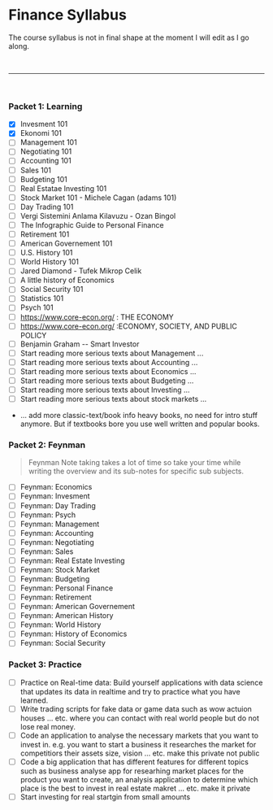 # Finance Syllabus

The course syllabus is not in final shape at the moment I will edit as I go along.

<br>

---

<br>

### Packet 1: Learning

- [x] Invesment 101 
- [x] Ekonomi 101 
- [ ] Management 101 
- [ ] Negotiating 101 
- [ ] Accounting 101 
- [ ] Sales 101
- [ ] Budgeting 101 
- [ ] Real Estatae Investing 101 
- [ ] Stock Market 101 - Michele Cagan (adams 101)
- [ ] Day Trading 101 
- [ ] Vergi Sistemini Anlama Kilavuzu - Ozan Bingol
- [ ] The Infographic Guide to Personal Finance 
- [ ] Retirement 101
- [ ] American Governement 101
- [ ] U.S. History 101
- [ ] World History 101
- [ ] Jared Diamond - Tufek Mikrop Celik
- [ ] A little history of Economics
- [ ] Social Security 101
- [ ] Statistics 101 
- [ ] Psych 101 
- [ ] https://www.core-econ.org/ : THE ECONOMY
- [ ] https://www.core-econ.org/ :ECONOMY, SOCIETY, AND PUBLIC POLICY
- [ ] Benjamin Graham -- Smart Investor
- [ ] Start reading more serious texts about Management  ...
- [ ] Start reading more serious texts about Accounting ...
- [ ] Start reading more serious texts about Economics ...
- [ ] Start reading more serious texts about Budgeting ...
- [ ] Start reading more serious texts about Investing ...
- [ ] Start reading more serious texts about stock markets ...
- ... add more classic-text/book info heavy books, no need for intro stuff anymore. But if textbooks bore you use well written and popular books.

### Packet 2: Feynman 

> Feynman Note taking takes a lot of time so take your time while writing the overview and its sub-notes for specific sub subjects.

- [ ] Feynman: Economics
- [ ] Feynman: Invesment
- [ ] Feynman: Day Trading
- [ ] Feynman: Psych
- [ ] Feynman: Management
- [ ] Feynman: Accounting
- [ ] Feynman: Negotiating
- [ ] Feynman: Sales
- [ ] Feynman: Real Estate Investing
- [ ] Feynman: Stock Market
- [ ] Feynman: Budgeting
- [ ] Feynman: Personal Finance
- [ ] Feynman: Retirement
- [ ] Feynman: American Governement
- [ ] Feynman: American History
- [ ] Feynman: World History
- [ ] Feynman: History of Economics
- [ ] Feynman: Social Security

### Packet 3: Practice

- [ ]  Practice on Real-time data: Build yourself applications with data science that updates its data in realtime and try to practice what you have learned.
- [ ] Write trading scripts for fake data or game data such as wow actuion houses ... etc. where you can contact with real world people but do not lose real money.
- [ ] Code an application to analyse the necessary markets that you want to invest in. e.g. you want to start a business it researches the market for competitiors their assets size, vision ... etc. make this private not public
- [ ] Code a big application that has different features for different topics such as business analyse app for researhing market places for the product you want to create, an analysis application to determine which place is the best to invest in real estate makret ... etc. make it private
- [ ] Start investing for real startgin from small amounts
